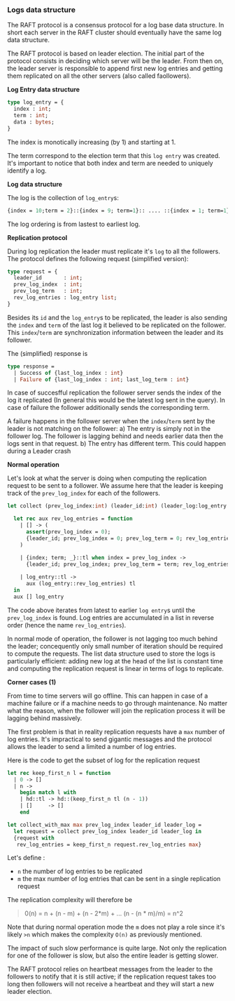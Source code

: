 ### Logs data structure 

The RAFT protocol is a consensus protocol for a log base data structure. In short each server in the RAFT cluster should eventually have the same log data structure. 

The RAFT protocol is based on leader election. The initial part of the protocol consists in deciding which server will be the leader. From then on, the leader server is responsible to append first new log entries and getting them replicated on all the other servers (also called faollowers). 

**Log Entry data structure**

```OCaml 
type log_entry = {
  index : int;
  term : int;
  data : bytes;
}
```

The index is monotically increasing (by 1) and starting at 1. 

The term correspond to the election term that this `log entry` was created. It's important to notice 
that both index and term are needed to uniquely identify a log.  

**Log data structure**

The log is the collection of `log_entry`s:

```OCaml
{index = 10;term = 2}::{index = 9; term=1}:: .... ::{index = 1; term=1}::[]
```

The log ordering is from lastest to earliest log. 

**Replication protocol**

During log replication the leader must replicate it's `log` to all the followers. The protocol 
defines the following request (simplified version):

```OCaml
type request = {
  leader_id       : int;
  prev_log_index  : int;
  prev_log_term   : int;
  rev_log_entries : log_entry list;
}
```

Besides its `id` and the `log_entry`s to be replicated, the leader is also sending the `index` and `term` of the last log
it believed to be replicated on the follower. 
This `index`/`term` are synchronization information between the leader and its follower. 

The (simplified) response is 

```OCaml
type response =
  | Success of {last_log_index : int} 
  | Failure of {last_log_index : int; last_log_term : int} 
```

In case of succesfful replication the follower server sends the index of the log it replicated (In general this would 
be the latest log sent in the query).  In case of failure the follower additionally sends the corresponding term. 

A failure happens in the follower server when the `index`/`term` sent by the leader is not matching on the follower:
a) The entry is simply not in the follower log. The follower is lagging behind and needs earlier data then the logs
  sent in that request. 
b) The entry has different term. This could happen during a Leader crash

**Normal operation**

Let's look at what the server is doing when computing the replication request to be 
sent to a follower. We assume here that the leader is keeping track of the `prev_log_index`
for each of the followers.

```OCaml
let collect (prev_log_index:int) (leader_id:int) (leader_log:log_entry list) = 

  let rec aux rev_log_entries = function
    | [] -> (
      assert(prev_log_index = 0); 
      {leader_id; prev_log_index = 0; prev_log_term = 0; rev_log_entries} 
    )

    | {index; term; _}::tl when index = prev_log_index -> 
      {leader_id; prev_log_index; prev_log_term = term; rev_log_entries} 
    
    | log_entry::tl -> 
      aux (log_entry::rev_log_entries) tl 
  in
  aux [] log_entry
```

The code above iterates from latest to earlier `log entry`s until the `prev_log_index` is found. Log entries
are accumulated in a list in reverse order (hence the name `rev_log_entries`). 

In normal mode of operation, the follower is not lagging too much behind the leader; concequently only small number
of iteration should be required to compute the requests. The list data structure used to store the logs 
is particularly efficient: adding new log at the head of the list is constant time and computing the replication request is linear
in terms of logs to replicate. 

**Corner cases (1)**

From time to time servers will go offline. This can happen in case of a machine failure or if a machine needs to 
go through maintenance. No matter what the reason, when the follower will join the replication process it will be lagging
behind massively. 

The first problem is that in reality replication requests have a `max` number of log entries. It's impractical to send 
gigantic messages and the protocol allows the leader to send a limited a number of log entries.

Here is the code to get the subset of log for the replication request 

```OCaml
let rec keep_first_n l = function
  | 0 -> []
  | n ->
    begin match l with
    | hd::tl -> hd::(keep_first_n tl (n - 1))
    | []     -> []
    end

let collect_with_max max prev_log_index leader_id leader_log = 
  let request = collect prev_log_index leader_id leader_log in 
  {request with 
   rev_log_entries = keep_first_n request.rev_log_entries max}
```

Let's define :
* `n` the number of log entries to be replicated 
* `m` the max number of log entries that can be sent in a single replication request

The replication complexity will therefore be 
> 0(n) = n + (n - m) + (n - 2\*m) + ... (n - (n * m)/m)
> = n^2

Note that during normal operation mode the `m` does not play a role since it's likely `>n` 
which makes the complexity `O(n)` as previously mentioned.

The impact of such slow performance is quite large. Not only the replication for one of the 
follower is slow, but also the entire leader is getting slower. 

The RAFT protocol relies on heartbeat messages from the leader to 
the followers to notify that it is still active; if the replication request 
takes too long then followers will not receive a heartbeat and they 
will start a new leader election.  
